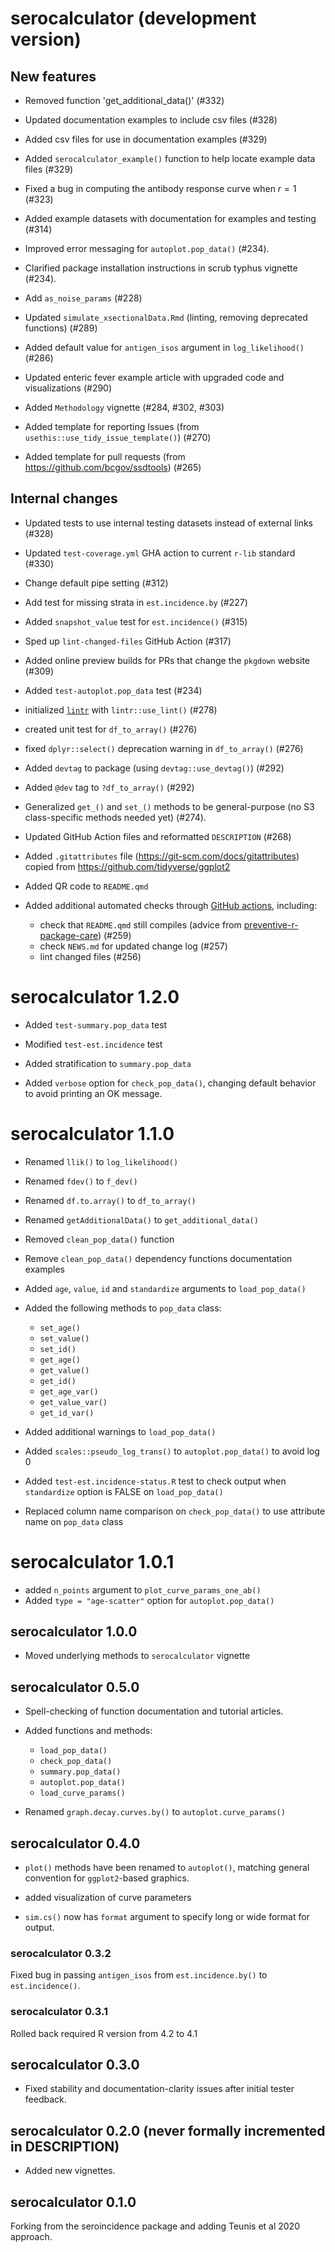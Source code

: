 # serocalculator (development version)

## New features

* Removed function 'get_additional_data()' (#332)

* Updated documentation examples to include csv files (#328)

* Added csv files for use in documentation examples (#329)

* Added `serocalculator_example()` function to help locate example data files (#329)

* Fixed a bug in computing the antibody response curve when $r=1$ (#323)

* Added example datasets with documentation for examples and testing (#314)

* Improved error messaging for `autoplot.pop_data()` (#234).

* Clarified package installation instructions in scrub typhus vignette (#234).

* Add `as_noise_params` (#228) 

* Updated `simulate_xsectionalData.Rmd` (linting, removing deprecated functions)
(#289)

* Added default value for `antigen_isos` argument in `log_likelihood()` (#286)

* Updated enteric fever example article with upgraded code and visualizations (#290)

* Added `Methodology` vignette (#284, #302, #303)

* Added template for reporting Issues 
(from `usethis::use_tidy_issue_template()`) (#270)

* Added template for pull requests 
(from <https://github.com/bcgov/ssdtools>) (#265)

## Internal changes

* Updated tests to use internal testing datasets instead of external links (#328)

* Updated `test-coverage.yml` GHA action to current `r-lib` standard (#330)

* Change default pipe setting (#312)

* Add test for missing strata in `est.incidence.by` (#227)
* Added `snapshot_value` test for `est.incidence()` (#315)

* Sped up `lint-changed-files` GitHub Action (#317)

* Added online preview builds for PRs that change the `pkgdown` website (#309)

* Added `test-autoplot.pop_data` test (#234)

* initialized [`lintr`](https://lintr.r-lib.org/) with `lintr::use_lint()` (#278)

* created unit test for `df_to_array()` (#276)

* fixed `dplyr::select()` deprecation warning in `df_to_array()` (#276)

* Added `devtag` to package (using `devtag::use_devtag()`) (#292)

* Added `@dev` tag to `?df_to_array()` (#292)

* Generalized `get_()` and `set_()` methods to be general-purpose
(no S3 class-specific methods needed yet) (#274).

* Updated GitHub Action files and reformatted `DESCRIPTION` (#268)
* Added `.gitattributes` file (<https://git-scm.com/docs/gitattributes>)
copied from <https://github.com/tidyverse/ggplot2>

* Added QR code to `README.qmd`
* Added additional automated checks through 
[GitHub actions](https://docs.github.com/en/actions), 
including:
  - check that `README.qmd` still compiles 
  (advice from [preventive-r-package-care](https://indrajeetpatil.github.io/preventive-r-package-care)) (#259)
  - check `NEWS.md` for updated change log (#257)
  - lint changed files (#256)

# serocalculator 1.2.0

* Added `test-summary.pop_data` test

* Modified `test-est.incidence` test

* Added stratification to `summary.pop_data`

* Added `verbose` option for `check_pop_data()`, changing default behavior
to avoid printing an OK message.

# serocalculator 1.1.0

* Renamed `llik()` to `log_likelihood()`

* Renamed `fdev()` to `f_dev()`

* Renamed `df.to.array()` to `df_to_array()`

* Renamed `getAdditionalData()` to `get_additional_data()`

* Removed `clean_pop_data()` function

* Remove `clean_pop_data()` dependency functions documentation examples

* Added `age`, `value`, `id` and `standardize` arguments to `load_pop_data()`

* Added the following methods to `pop_data` class:

  - `set_age()`
  - `set_value()`
  - `set_id()`
  - `get_age()`
  - `get_value()`
  - `get_id()`
  - `get_age_var()`
  - `get_value_var()`
  - `get_id_var()`
  
* Added additional warnings to `load_pop_data()`

* Added `scales::pseudo_log_trans()` to `autoplot.pop_data()` to avoid log 0

* Added `test-est.incidence-status.R` test to check output when `standardize` option is FALSE on `load_pop_data()`

* Replaced column name comparison on `check_pop_data()` to use attribute name on `pop_data` class

# serocalculator 1.0.1

* added `n_points` argument to `plot_curve_params_one_ab()`
* Added `type = "age-scatter"` option for `autoplot.pop_data()`

## serocalculator 1.0.0

* Moved underlying methods to `serocalculator` vignette

## serocalculator 0.5.0

* Spell-checking of function documentation and tutorial articles.

* Added functions and methods:

  - `load_pop_data()`
  - `check_pop_data()`
  - `summary.pop_data()`
  - `autoplot.pop_data()`
  - `load_curve_params()`

* Renamed `graph.decay.curves.by()` to `autoplot.curve_params()`

## serocalculator 0.4.0

* `plot()` methods have been renamed to `autoplot()`, matching general convention for `ggplot2`-based graphics.

* added visualization of curve parameters

* `sim.cs()` now has `format` argument to specify long or wide format for output.

### serocalculator 0.3.2

Fixed bug in passing `antigen_isos` from `est.incidence.by()` to `est.incidence()`.

### serocalculator 0.3.1

Rolled back required R version from 4.2 to 4.1

## serocalculator 0.3.0

* Fixed stability and documentation-clarity issues after initial tester feedback.

## serocalculator 0.2.0 (never formally incremented in DESCRIPTION)

* Added new vignettes.

## serocalculator 0.1.0

Forking from the seroincidence package and adding Teunis et al 2020 approach.
